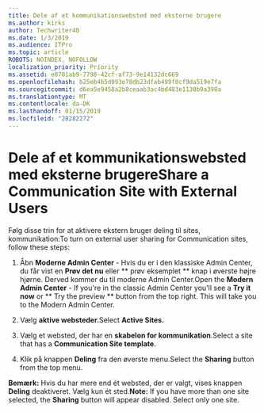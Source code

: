 ```yaml
---
title: Dele af et kommunikationswebsted med eksterne brugere
ms.author: kirks
author: Techwriter40
ms.date: 1/3/2019
ms.audience: ITPro
ms.topic: article
ROBOTS: NOINDEX, NOFOLLOW
localization_priority: Priority
ms.assetid: e0701ab9-7798-42cf-af73-9e14132dc669
ms.openlocfilehash: b25eb4b5d093e78db23dfab499f0cf9da519e7fa
ms.sourcegitcommit: d6ea5e9458a2b8ceaab3ac4bd483e1130b9a398a
ms.translationtype: MT
ms.contentlocale: da-DK
ms.lasthandoff: 01/15/2019
ms.locfileid: "28282272"
---
```

# <a name="share-a-communication-site-with-external-users"></a><span data-ttu-id="b976a-102">Dele af et kommunikationswebsted med eksterne brugere</span><span class="sxs-lookup"><span data-stu-id="b976a-102">Share a Communication Site with External Users</span></span>

<span data-ttu-id="b976a-103">Følg disse trin for at aktivere ekstern bruger deling til sites, kommunikation:</span><span class="sxs-lookup"><span data-stu-id="b976a-103">To turn on external user sharing for Communication sites, follow these steps:</span></span> 
  
1. <span data-ttu-id="b976a-p101">Åbn **Moderne Admin Center** - Hvis du er i den klassiske Admin Center, du får vist en **Prøv det nu** eller \*\* prøv eksemplet \*\* knap i øverste højre hjørne. Derved kommer du til moderne Admin Center.</span><span class="sxs-lookup"><span data-stu-id="b976a-p101">Open the **Modern Admin Center** - If you're in the classic Admin Center you'll see a **Try it now** or \*\* Try the preview \*\* button from the top right. This will take you to the Modern Admin Center.</span></span> 
  
2. <span data-ttu-id="b976a-106">Vælg **aktive websteder.**</span><span class="sxs-lookup"><span data-stu-id="b976a-106">Select **Active Sites.**</span></span>
  
3. <span data-ttu-id="b976a-107">Vælg et websted, der har en **skabelon for kommunikation**.</span><span class="sxs-lookup"><span data-stu-id="b976a-107">Select a site that has a **Communication Site template**.</span></span> 
  
4. <span data-ttu-id="b976a-108">Klik på knappen **Deling** fra den øverste menu.</span><span class="sxs-lookup"><span data-stu-id="b976a-108">Select the **Sharing** button from the top menu.</span></span> 
  
 <span data-ttu-id="b976a-p102">**Bemærk:** Hvis du har mere end ét websted, der er valgt, vises knappen **Deling** deaktiveret. Vælg kun ét sted.</span><span class="sxs-lookup"><span data-stu-id="b976a-p102">**Note:** If you have more than one site selected, the **Sharing** button will appear disabled. Select only one site.</span></span> 
  

